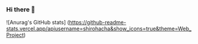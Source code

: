 ### Hi there 👋

![Anurag's GitHub stats]
(https://github-readme-stats.vercel.app/apiusername=shirohacha&show_icons=true&theme=Web_Project)


<!--
**shirohacha/shirohacha** is a ✨ _special_ ✨ repository because its `README.md` (this file) appears on your GitHub profile.

Here are some ideas to get you started:

- 🔭 I’m currently working on ...
- 🌱 I’m currently learning ...
- 👯 I’m looking to collaborate on ...
- 🤔 I’m looking for help with ...
- 💬 Ask me about ...
- 📫 How to reach me: ...
- 😄 Pronouns: ...
- ⚡ Fun fact: ...
-->
